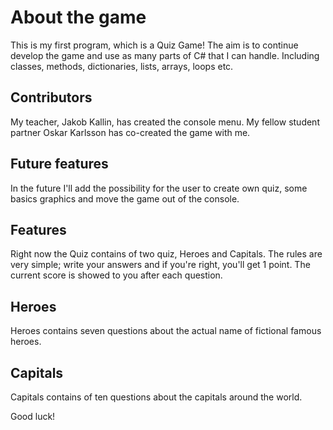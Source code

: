 # About the game
This is my first program, which is a Quiz Game! The aim is to continue develop the game and use as many parts of C# that I can handle. Including classes, methods, dictionaries, lists, arrays, loops etc.  

## Contributors
My teacher, Jakob Kallin, has created the console menu. 
My fellow student partner Oskar Karlsson has co-created the game with me. 

## Future features
In the future I'll add the possibility for the user to create own quiz, some basics graphics and move the game out of the console. 

## Features
Right now the Quiz contains of two quiz, Heroes and Capitals. The rules are very simple; write your answers and if you're right, you'll get 1 point. The current score is showed to you after each question.

## Heroes
Heroes contains seven questions about the actual name of fictional famous heroes.

## Capitals
Capitals contains of ten questions about the capitals around the world. 

Good luck!

